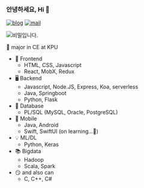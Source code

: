 ### 안녕하세요, Hi 👋
[![blog](http://img.shields.io/badge/-%20blog-purple?style=round-square&logo=github&link=https://outstanding1301.github.io/)](https://outstanding1301.github.io/) [![mail](https://img.shields.io/badge/outstanding1301@gmail.com-d14836?style=flat-square&logo=Gmail&logoColor=white&link=mailto:outstanding1301@gmail.com)](mailto:outstanding1301@gmail.com)

<img src="https://media.giphy.com/media/69v0ObT7bUgJWxepJt/giphy.gif" alt="비밀입니다.">

🚀 major in CE at KPU

- 📃 Frontend
  - HTML, CSS, Javascript
  - React, MobX, Redux
- 🖥 Backend
  - Javascript, Node.JS, Express, Koa, serverless
  - Java, Springboot
  - Python, Flask
- 💾 Database
  - PL/SQL (MySQL, Oracle, PostgreSQL)
- 📱 Mobile
  - Java, Android
  - Swift, SwiftUI (on learning...🐣)
- 💡 ML/DL
  - Python, Keras
- 📚 Bigdata
  - Hadoop
  - Scala, Spark
- 😏 and also can
  - C, C++, C#
